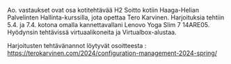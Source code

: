 Ao. vastaukset ovat osa kotitehtävää H2 Soitto kotiin Haaga-Helian Palvelinten Hallinta-kurssilla, jota opettaa Tero Karvinen. Harjoituksia tehtiin 5.4. ja 7.4. kotona omalla kannettavallani Lenovo Yoga Slim 7 14ARE05. Hyödynsin tehtävissä virtuaalikoneita ja Virtualbox-alustaa. 

Harjoitusten tehtävänannot löytyvät osoitteesta :
https://terokarvinen.com/2024/configuration-management-2024-spring/
